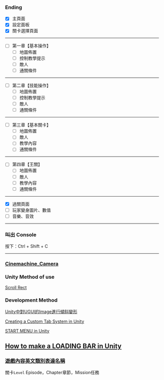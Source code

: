 ### Ending
- [x] 主頁面
- [x] 設定面板
- [x] 關卡選擇頁面
------------------------
- [ ] 第一章【基本操作】
  - [ ] 地圖佈置
  - [ ] 控制教學提示
  - [ ] 敵人
  - [ ] 通關條件
------------------------
- [ ] 第二章【技能操作】
  - [ ] 地圖佈置
  - [ ] 控制教學提示
  - [ ] 敵人
  - [ ] 通關條件
------------------------
- [ ] 第三章【基本關卡】
  - [ ] 地圖佈置
  - [ ] 敵人
  - [ ] 教學內容
  - [ ] 通關條件
------------------------
- [ ] 第四章【王關】
  - [ ] 地圖佈置
  - [ ] 敵人
  - [ ] 教學內容
  - [ ] 通關條件
------------------------
- [x] 過關頁面
- [ ] 玩家變身圖片、數值
- [ ] 音樂、音效

------------------------
### 叫出 Console 
按下：Ctrl + Shift + C

------------------------
### [Cinemachine_Camera](https://github.com/ChengHan16/Game-Development/tree/main/Unity-Prologue/Code/Cinemachine_Camera)



### Unity Method of use
[Scroll Rect](https://docs.unity3d.com/Packages/com.unity.ugui@1.0/manual/script-ScrollRect.html)

### Development Method
[Unity中對UGUI的Image進行傾斜變形](https://blog.csdn.net/linxinfa/article/details/123378696)

[Creating a Custom Tab System in Unity](https://www.youtube.com/watch?v=211t6r12XPQ)

[START MENU in Unity](https://www.youtube.com/watch?v=zc8ac_qUXQY)

[How to make a LOADING BAR in Unity](https://www.youtube.com/watch?v=YMj2qPq9CP8)
------------------------
### [遊戲內容英文類別表達名稱](https://www.zhihu.com/question/325164094)
關卡`Level`
Episode，Chapter章節，Mission任務
